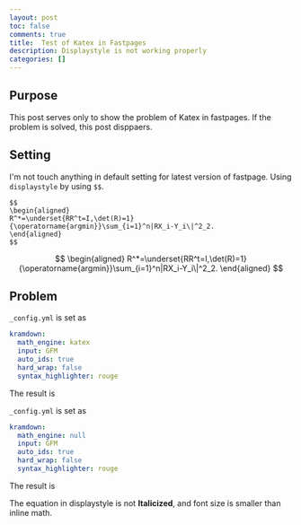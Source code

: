 ```yaml
---
layout: post
toc: false
comments: true
title:  Test of Katex in Fastpages
description: Displaystyle is not working properly 
categories: []
---
```


## Purpose 

This post serves only to show the problem of Katex in fastpages. If the problem is solved, this post disppaers. 

## Setting 

I'm not touch anything in default setting for latest version of fastpage. Using `displaystyle` by using `$$`. 

```
$$
\begin{aligned}
R^*=\underset{RR^t=I,\det(R)=1}{\operatorname{argmin}}\sum_{i=1}^n|RX_i-Y_i\|^2_2.
\end{aligned}
$$
```

$$
\begin{aligned}
R^*=\underset{RR^t=I,\det(R)=1}{\operatorname{argmin}}\sum_{i=1}^n|RX_i-Y_i\|^2_2.
\end{aligned}
$$

## Problem 

`_config.yml` is set as

```yml
kramdown:
  math_engine: katex
  input: GFM
  auto_ids: true
  hard_wrap: false
  syntax_highlighter: rouge
```

The result is 

`_config.yml` is set as

```yml
kramdown:
  math_engine: null
  input: GFM
  auto_ids: true
  hard_wrap: false
  syntax_highlighter: rouge
```

The result is 

The equation in displaystyle is not **Italicized**, and font size is smaller than inline math. 

